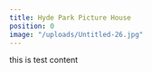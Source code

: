 ```yaml
---
title: Hyde Park Picture House
position: 0
image: "/uploads/Untitled-26.jpg"
---
```

this is test content